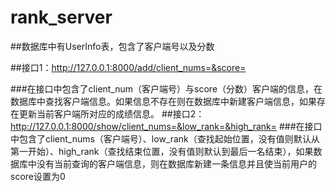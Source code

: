 # rank_server

##数据库中有UserInfo表，包含了客户端号以及分数

##接口1：http://127.0.0.1:8000/add/client_nums=&score=

###在接口中包含了client_num（客户端号）与score（分数）客户端的信息，在数据库中查找客户端信息。如果信息不存在则在数据库中新建客户端信息，如果存在更新当前客户端所对应的成绩信息。
##接口2：http://127.0.0.1:8000/show/client_nums=&low_rank=&high_rank=
###在接口中包含了client_nums（客户端号）、low_rank（查找起始位置，没有值则默认从第一开始）、high_rank（查找结束位置，没有值则默认到最后一名结束），如果数据库中没有当前查询的客户端信息，则在数据库新建一条信息并且使当前用户的score设置为0
